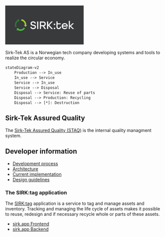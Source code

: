 
  ![Sirk-Tek logo](https://github.com/sirktek/.github/blob/712e0fb32211d11095d7602c6daef9538dc20f2b/profile/img/sirk-tek-logo.png)
  
Sirk-Tek AS is a Norwegian tech company developing systems and tools to realize
the circular economy.

```mermaid
stateDiagram-v2
    Production --> In_use
    In_use --> Service
    Service --> In_use
    Service --> Disposal
    Disposal --> Service: Reuse of parts
    Disposal --> Production: Recycling
    Disposal --> [*]: Destruction
```

## Sirk-Tek Assured Quality

The [Sirk-Tek Assured Quality (STAQ)](https://github.com/sirktek/sirk-tek-assured-quality/tree/main/) is the internal quality managment system.

## Developer information
- [Development process](https://github.com/sirktek/sirk-tek-assured-quality/tree/main/4-devops)
- [Architecture](https://github.com/sirktek/sirk-tek-documentation/tree/main/architecture)
- [Current implementation](https://github.com/sirktek/sirk-tek-documentation/tree/main/implementation)
- [Design guidelines](https://github.com/sirktek/sirk-tek-design)


### The SIRK:tag application

The [SIRK:tag](https://tag.sirktek.com) application is a service to tag and manage assets and inventory.
Tracking and managing the life cycle of assets  makes it possible to reuse, redesign
and if necessary recycle whole or parts of these assets.

- [sirk.app Frontend](https://github.com/sirktek/sirk-app-frontend)
- [sirk.app Backend](https://github.com/sirktek/sirk-app-backend)
